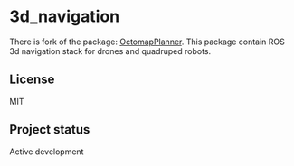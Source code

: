 # 3d_navigation
There is fork of the package: [OctomapPlanner](https://github.com/ArduPilot/OctomapPlanner). This package contain ROS 3d navigation stack for drones and quadruped robots.

## License
MIT

## Project status
Active development
